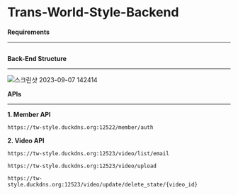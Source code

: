 # Trans-World-Style-Backend

**Requirements**
*******
```

```

**Back-End Structure**
*******
![스크린샷 2023-09-07 142414](https://github.com/Trans-World-Style/Trans-World-Style-Backend/assets/124111142/4cd7dc74-8573-4c53-93ad-b3bfcab1e959)

**APIs**
*******

**1. Member API**
```
https://tw-style.duckdns.org:12522/member/auth
```

**2. Video API**
```
https://tw-style.duckdns.org:12523/video/list/email
```

```
https://tw-style.duckdns.org:12523/video/upload
```

```
https://tw-style.duckdns.org:12523/video/update/delete_state/{video_id}
```

